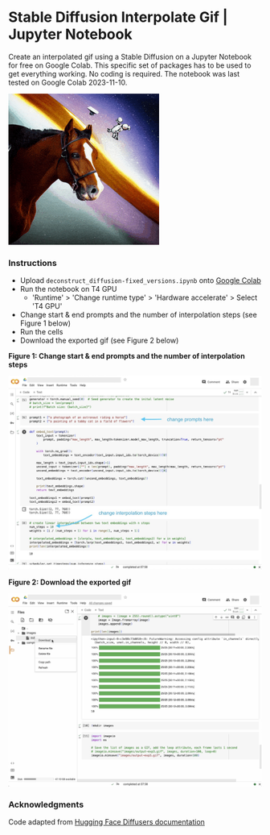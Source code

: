 # Stable Diffusion Interpolate Gif | Jupyter Notebook

Create an interpolated gif using a Stable Diffusion on a Jupyter Notebook for free on Google Colab. This specific set of packages has to be used to get everything working. No coding is required. The notebook was last tested on Google Colab 2023-11-10.

<img src="output.gif" alt="output gif" width="300"/>

### Instructions

- Upload `deconstruct_diffusion-fixed_versions.ipynb` onto [Google Colab](https://colab.research.google.com/)
- Run the notebook on T4 GPU
  - 'Runtime' > 'Change runtime type' > 'Hardware accelerate' > Select 'T4 GPU'
- Change start & end prompts and the number of interpolation steps (see Figure 1 below)
- Run the cells
- Download the exported gif (see Figure 2 below)

**Figure 1: Change start & end prompts and the number of interpolation steps**

<img src="change-prompt-steps1.png" alt="change prompts and steps" width="600"/>

**Figure 2: Download the exported gif**

<img src="download-file.png" alt="download gif" width="600"/>

### Acknowledgments

Code adapted from [Hugging Face Diffusers documentation](https://huggingface.co/docs/diffusers/using-diffusers/write_own_pipeline)
